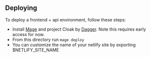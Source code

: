 ## Deploying

To deploy a frontend + api environment, follow these steps:

- Install [Mage](https://magefile.org) and project Cloak by [Dagger](https://dagger.io). Note this requires early access for now.
- From this directory run `mage deploy`
- You can customize the name of your netlify site by exporting $NETLIFY_SITE_NAME
